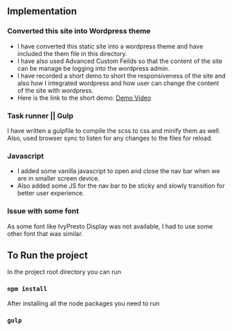 ## Implementation
### Converted this site into Wordpress theme
* I have converted this static site into a wordpress theme and have included the them file in this directory. 
* I have also used Advanced Custom Feilds so that the content of the site can be manage be logging into the wordpress admin. 
* I have recorded a short demo to short the responsiveness of the site and also how I integrated wordpress and how user can change the content of the site with wordpress.
* Here is the link to the short demo:
[Demo Video](https://www.youtube.com/watch?v=wkjDqR38AN4)

### Task runner || Gulp
I have written a gulpfile to compile the scss to css and minify them as well. Also, used browser sync to listen for any changes to the files for reload.
### Javascript
* I added some vanilla javascript to open and close the nav bar when we are in smaller screen device. 
* Also added some JS for the nav bar to be sticky and slowly transition for better user experience.
### Issue with some font
As some font like IvyPresto Display was not available, I had to use some other font that was similar. 

## To Run the project

In the project root directory you can run 

### `npm install`

After installing all the node packages you need to run 

### `gulp`

